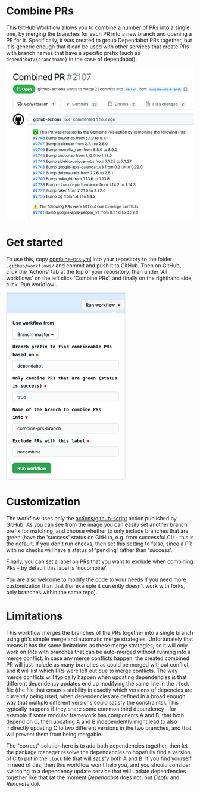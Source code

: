 # Combine PRs
This GitHub Workflow allows you to combine a number of PRs into a single one, by merging the branches for each PR into a new branch and opening a PR for it. Specifically, it was created to group Dependabot PRs together, but it is generic enough that it can be used with other services that create PRs with branch names that have a specific prefix (such as `dependabot/{branchname}` in the case of dependabot).

![Combined PR](/images/combined-pr.png?raw=true "Combined PR")

# Get started
To use this, copy [combine-prs.yml](combine-prs.yml) into your repository to the folder `.github/workflows/` and commit and push it to GitHub.
Then on GitHub, click the 'Actions' tab at the top of your repository, then under 'All workflows' on the left click 'Combine PRs', and finally on the righthand side, click 'Run workflow'.

![Run workflow](/images/run.png?raw=true "Run workflow")

# Customization
The workflow uses only the [actions/github-script](https://github.com/actions/github-script/) action published by GitHub.
As you can see from the image you can easily set another branch prefix for matching, and choose whether to only include branches that are green (have the 'success' status on GitHub, e.g. from successful CI) - this is the default. If you don't run checks, then set this setting to false, since a PR with no checks will have a status of 'pending' rather than 'success'.

Finally, you can set a label on PRs that you want to exclude when combining PRs - by default this label is 'nocombine'.

You are also welcome to modify the code to your needs if you need more customization than that (for example it currently doesn't work with forks, only branches within the same repo).

# Limitations
This workflow merges the branches of the PRs together into a single branch using git's simple merge and automatic merge strategies. Unfortunately that means it has the same limitations as these merge strategies, so it will only work on PRs with branches that can be auto-merged without running into a merge conflict. In case any merge conflicts happen, the created combined PR will just include as many branches as could be merged without conflict, and it will list which PRs were left out due to merge conflicts.
The way merge conflicts will typically happen when updating dependencies is that different dependency updates end up modifying the same line in the `.lock` file (the file that ensures stability in exactly which versions of depencies are currently being used, when dependencies are defined in a broad enough way that multiple different versions could satisfy the constraints).
This typically happens if they share some common third dependency - for example if some modular framework has components A and B, that both depend on C, then updating A and B independently might lead to also indirectly updating C to two different versions in the two branches, and that will prevent them from being mergable.

The "correct" solution here is to add both dependencies together, then let the package manager resolve the dependencies to hopefully find a version of C to put in the `.lock` file that will satisfy both A and B.
If you find yourself in need of this, then this workflow won't help you, and you should consider switching to a dependency update service that will update dependencies together like that (at the moment *Dependabot* does not, but *Depfu* and *Renovate* do).
